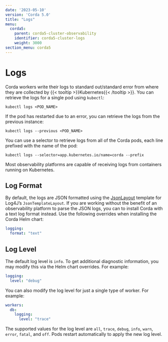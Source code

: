 ```yaml
---
date: '2023-05-10'
version: 'Corda 5.0'
title: "Logs"
menu:
  corda5:
    parent: corda5-cluster-observability
    identifier: corda5-cluster-logs
    weight: 3000
section_menu: corda5
---
```

# Logs
Corda workers write their logs to standard out/standard error from where they are collected by {{< tooltip >}}Kubernetes{{< /tooltip >}}.
You can retrieve the logs for a single pod using `kubectl`:

```kubectl
kubectl logs <POD_NAME>
```

If the pod has restarted due to an error, you can retrieve the logs from the previous instance:

```kubectl
kubectl logs --previous <POD_NAME>
```

You can use a selector to retrieve logs from all of the Corda pods, each line prefixed with the name of the pod:

```kubectl
kubectl logs --selector=app.kubernetes.io/name=corda --prefix
```

Most observability platforms are capable of receiving logs from containers running on Kubernetes.

## Log Format

By default, the logs are JSON formatted using the [JsonLayout](https://logging.apache.org/log4j/2.x/manual/json-template-layout.html#event-templates)
template for Log4J’s `JsonTemplateLayout`.
If you are working without the benefit of an observability platform to parse the JSON logs, you can
to install Corda with a text log format instead. Use the following overrides when installing the Corda Helm chart:

```yaml
logging:
  format: "text"
```

## Log Level

The default log level is `info`. To get additional diagnostic information, you may modify this via the Helm chart overrides. For example:

```yaml
logging:
  level: "debug"
```

You can also modify the log level for just a single type of worker. For example:

```yaml
workers:
  db:
    logging:
      level: "trace"
```

The supported values for the log level are `all`, `trace`, `debug`, `info`, `warn`, `error`, `fatal`, and `off`.
Pods restart automatically to apply the new log level.
